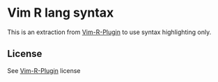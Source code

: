 # Vim R lang syntax

This is an extraction from [Vim-R-Plugin](http://www.vim.org/scripts/script.php?script_id=2628)
to use syntax highlighting only.

## License

See [Vim-R-Plugin](http://www.vim.org/scripts/script.php?script_id=2628) license
